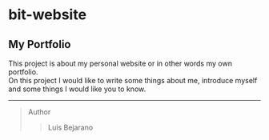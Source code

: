# bit-website
## My Portfolio

This project is about my personal website or in other words my own portfolio.  
On this project I would like to write some things about me, introduce myself and some things I would like you to know. 

---
>Author
>> Luis Bejarano 
